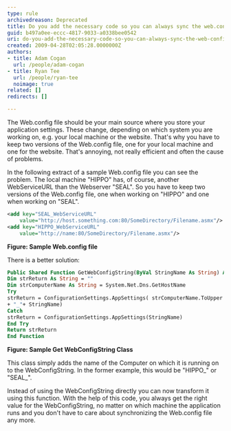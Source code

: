 ```yaml
---
type: rule
archivedreason: Deprecated
title: Do you add the necessary code so you can always sync the web.config file?
guid: b497a0ee-eccc-4817-9033-a0338bee0542
uri: do-you-add-the-necessary-code-so-you-can-always-sync-the-web-config-file
created: 2009-04-28T02:05:28.0000000Z
authors:
- title: Adam Cogan
  url: /people/adam-cogan
- title: Ryan Tee
  url: /people/ryan-tee
  noimage: true
related: []
redirects: []

---
```


The Web.config file should be your main source where you store your application settings. These change, depending on which system you are working on, e.g. your local machine or the website. That's why you have to keep two versions of the Web.config file, one for your local machine and one for the website. 
 That's annoying, not really efficient and often the cause of problems. 
 
<!--endintro-->

In the following extract of a sample Web.config file you can see the problem. The local machine "HIPPO" has, of course, another WebServiceURL than the Webserver "SEAL". So you have to keep two versions of the Web.config file, one when working on "HIPPO" and one when working on "SEAL".


```xml
<add key="SEAL_WebServiceURL"
    value="http://host.something.com:80/SomeDirectory/Filename.asmx"/> 
<add key="HIPPO_WebServiceURL"
    value="http://name:80/SomeDirectory/Filename.asmx"/>
```
**Figure: Sample Web.config file**

There is a better solution:


```vb
Public Shared Function GetWebConfigString(ByVal StringName As String) As String
Dim strReturn As String = ""
Dim strComputerName As String = System.Net.Dns.GetHostName
Try
strReturn = ConfigurationSettings.AppSettings( strComputerName.ToUpper _
+ "_"+ StringName)
Catch
strReturn = ConfigurationSettings.AppSettings(StringName)
End Try
Return strReturn
End Function
```
**Figure: Sample Get WebConfigString Class**

This class simply adds the name of the Computer on which it is running on to the WebConfigString. In the former example, this would be "HIPPO\_" or "SEAL\_".

Instead of using the WebConfigString directly you can now transform it using this function. With the help of this code, you always get the right value for the WebConfigString, no matter on which machine the application runs and you don't have to care about synchronizing the Web.config file any more.
